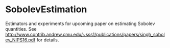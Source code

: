 # SobolevEstimation
Estimators and experiments for upcoming paper on estimating Sobolev quantities.
See http://www.contrib.andrew.cmu.edu/~sss1/publications/papers/singh_sobolev_NIPS16.pdf for details.
